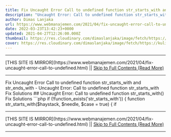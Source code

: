 ```yaml
---
title: Fix Uncaught Error Call to undefined function str_starts_with and str_ends_with
description: "Uncaught Error: Call to undefined function str_starts_with Fix Solutions"
author: Dimas Lanjaka
url: https://www.webmanajemen.com/2021/04/fix-uncaught-error-call-to-undefined.html
date: 2022-03-23T13:42:23+0000
updated: 2021-04-27T12:26:00.000Z
thumbnail: https://res.cloudinary.com/dimaslanjaka/image/fetch/https://kuliahitblog.files.wordpress.com/2019/08/1dbdb-fatal2berror2buncaught2berror2bcall2bto2bundefined2bfunction2bmysql_connect25282529.png
cover: https://res.cloudinary.com/dimaslanjaka/image/fetch/https://kuliahitblog.files.wordpress.com/2019/08/1dbdb-fatal2berror2buncaught2berror2bcall2bto2bundefined2bfunction2bmysql_connect25282529.png
---
```


<hr/> [THIS SITE IS MIRROR](https://www.webmanajemen.com/2021/04/fix-uncaught-error-call-to-undefined.html) || <a href="https://www.webmanajemen.com/2021/04/fix-uncaught-error-call-to-undefined.html" rel="follow" class="button" id="read-more">Skip to Full Contents (Read More)</a> <hr/> Fix Uncaught Error Call to undefined function str_starts_with and str_ends_with - Uncaught Error: Call to undefined function str_starts_with Fix Solutions ## Uncaught Error: Call to undefined function str_starts_with() Fix Solutions
```php
if (!function_exists('str_starts_with')) {
  function str_starts_with($haystack, $needle, $case = true)
  {
    if  <hr/> [THIS SITE IS MIRROR](https://www.webmanajemen.com/2021/04/fix-uncaught-error-call-to-undefined.html) || <a href="https://www.webmanajemen.com/2021/04/fix-uncaught-error-call-to-undefined.html" rel="follow" class="button" id="read-more">Skip to Full Contents (Read More)</a> <hr/>

<script>
    if (location.host.includes('dimaslanjaka12')) {
      location.replace('https://www.webmanajemen.com/2021/04/fix-uncaught-error-call-to-undefined.html');
    }
  </script>